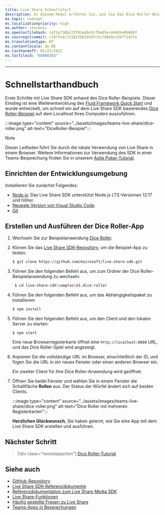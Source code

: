 ```yaml
---
title: Live Share Schnellstart
description: In diesem Modul erfahren Sie, wie Sie das Dice Roller-Beispiel schnell ausprobieren können.
ms.topic: concept
ms.localizationpriority: high
ms.author: stevenic
ms.openlocfilehash: caf2e7386c22f01edb43cf0ad5ec444d5e068d07
ms.sourcegitcommit: c197fe4c721822b6195dfc5c7d8e9ccd47f142fe
ms.translationtype: HT
ms.contentlocale: de-DE
ms.lasthandoff: 05/25/2022
ms.locfileid: "65668263"
---
```

---

# <a name="quick-start-guide"></a>Schnellstarthandbuch

Erste Schritte mit Live Share SDK anhand des Dice Roller-Beispiels. Dieser Einstieg ist eine Weiterentwicklung des [Fluid Framework Quick Start](https://fluidframework.com/docs/start/quick-start/) und wurde entwickelt, um schnell ein auf dem Live Share SDK basierendes [Dice Roller-Beispiel](https://github.com/microsoft/live-share-sdk/tree/main/samples/01.dice-roller) auf dem Localhost Ihres Computers auszuführen.

:::image type="content" source="../assets/images/teams-live-share/dice-roller.png" alt-text="DiceRoller-Beispiel":::

> [!NOTE]
> Dieser Leitfaden führt Sie durch die lokale Verwendung von Live Share in einem Browser. Weitere Informationen zur Verwendung des SDK in einer Teams-Besprechung finden Sie in unserem [Agile Poker-Tutorial](../sbs-teams-live-share.yml).

## <a name="set-up-your-development-environment"></a>Einrichten der Entwicklungsumgebung

Installieren Sie zunächst Folgendes:

* [Node.js](https://nodejs.org/en/download): Das Live Share SDK unterstützt Node.js LTS-Versionen 12.17 und höher.
* [Neueste Version von Visual Studio Code](https://code.visualstudio.com/).
* [Git](https://git-scm.com/downloads)

## <a name="build-and-run-the-dice-roller-app"></a>Erstellen und Ausführen der Dice Roller-App

1. Wechseln Sie zur Beispielanwendung [Dice Roller](https://github.com/microsoft/live-share-sdk/tree/main/samples/01.dice-roller).

1. Klonen Sie das [Live Share SDK-Repository](https://github.com/microsoft/live-share-sdk), um die Beispiel-App zu testen:

    ```bash
    $ git clone https://github.com/microsoft/live-share-sdk.git
    ```

1. Führen Sie den folgenden Befehl aus, um zum Ordner der Dice Roller-Beispielanwendung zu wechseln:

   ```bash
    $ cd live-share-sdk\samples\01.dice-roller
   ```

1. Führen Sie den folgenden Befehl aus, um das Abhängigkeitspaket zu installieren:

    ```bash
    $ npm install
    ```

1. Führen Sie den folgenden Befehl aus, um den Client und den lokalen Server zu starten:

   ```bash
   $ npm start
   ```
  
     Eine neue Browserregisterkarte öffnet eine `http://localhost:8080` URL, und das Dice Roller-Spiel wird angezeigt.

1. Kopieren Sie die vollständige URL im Browser, einschließlich der ID, und fügen Sie die URL in ein neues Fenster oder einen anderen Browser ein.

   Ein zweiter Client für Ihre Dice Roller-Anwendung wird geöffnet.

1. Öffnen Sie beide Fenster und wählen Sie in einem Fenster die Schaltfläche **Rollen** aus. Der Status der Würfel ändert sich auf beiden Clients.

    :::image type="content" source="../assets/images/teams-live-share/dice-roller.png" alt-text="Dice Roller mit mehreren Registerkarten":::
  
   **Herzlichen Glückwunsch**, Sie haben gelernt, wie Sie eine App mit dem Live Share SDK erstellen und ausführen.

## <a name="next-step"></a>Nächster Schritt

> [!div class="nextstepaction"]
> [Dice Roller-Tutorial](teams-live-share-tutorial.md)

## <a name="see-also"></a>Siehe auch

* [GitHub-Repository](https://github.com/microsoft/live-share-sdk)
* [Live Share SDK-Referenzdokumente](/javascript/api/@microsoft/live-share/)
* [Referenzdokumentation zum Live Share Media SDK](/javascript/api/@microsoft/live-share-media/)
* [Live Share-Funktionen](teams-live-share-capabilities.md)
* [Häufig gestellte Fragen zu Live Share](teams-live-share-faq.md)
* [Teams-Apps in Besprechungen](teams-apps-in-meetings.md)
